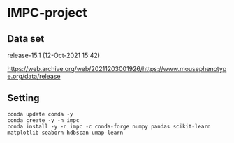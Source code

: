 # IMPC-project
 
## Data set

release-15.1 (12-Oct-2021 15:42)

https://web.archive.org/web/20211203001926/https://www.mousephenotype.org/data/release


## Setting

```
conda update conda -y
conda create -y -n impc
conda install -y -n impc -c conda-forge numpy pandas scikit-learn matplotlib seaborn hdbscan umap-learn
```